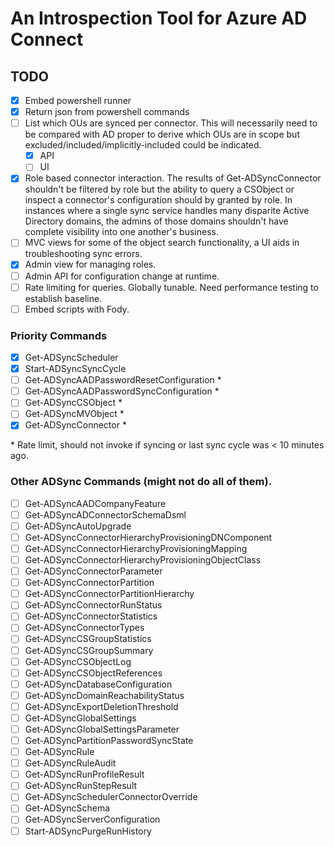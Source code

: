 # An Introspection Tool for Azure AD Connect
## TODO
- [x] Embed powershell runner
- [x] Return json from powershell commands
- [ ] List which OUs are synced per connector. This will necessarily need to be compared with AD proper to derive which OUs are in scope but excluded/included/implicitly-included could be indicated.
	+ [x] API
    + [ ] UI
- [x] Role based connector interaction. The results of Get-ADSyncConnector shouldn't be filtered by role but the ability to query a CSObject or inspect a connector's configuration should by granted by role. In instances where a single sync service handles many disparite Active Directory domains, the admins of those domains shouldn't have complete visibility into one another's business.
- [ ] MVC views for some of the object search functionality, a UI aids in troubleshooting sync errors.
- [x] Admin view for managing roles.
- [ ] Admin API for configuration change at runtime.
- [ ] Rate limiting for queries. Globally tunable. Need performance testing to establish baseline.
- [ ] Embed scripts with Fody.

### Priority Commands
- [x] Get-ADSyncScheduler
- [x] Start-ADSyncSyncCycle 
- [ ] Get-ADSyncAADPasswordResetConfiguration *
- [ ] Get-ADSyncAADPasswordSyncConfiguration *
- [ ] Get-ADSyncCSObject *
- [ ] Get-ADSyncMVObject *
- [x] Get-ADSyncConnector *

\* Rate limit, should not invoke if syncing or last sync cycle was < 10 minutes ago.

### Other ADSync Commands (might not do all of them).
- [ ] Get-ADSyncAADCompanyFeature
- [ ] Get-ADSyncADConnectorSchemaDsml
- [ ] Get-ADSyncAutoUpgrade
- [ ] Get-ADSyncConnectorHierarchyProvisioningDNComponent
- [ ] Get-ADSyncConnectorHierarchyProvisioningMapping
- [ ] Get-ADSyncConnectorHierarchyProvisioningObjectClass
- [ ] Get-ADSyncConnectorParameter
- [ ] Get-ADSyncConnectorPartition
- [ ] Get-ADSyncConnectorPartitionHierarchy
- [ ] Get-ADSyncConnectorRunStatus
- [ ] Get-ADSyncConnectorStatistics
- [ ] Get-ADSyncConnectorTypes
- [ ] Get-ADSyncCSGroupStatistics
- [ ] Get-ADSyncCSGroupSummary
- [ ] Get-ADSyncCSObjectLog
- [ ] Get-ADSyncCSObjectReferences
- [ ] Get-ADSyncDatabaseConfiguration
- [ ] Get-ADSyncDomainReachabilityStatus
- [ ] Get-ADSyncExportDeletionThreshold
- [ ] Get-ADSyncGlobalSettings
- [ ] Get-ADSyncGlobalSettingsParameter
- [ ] Get-ADSyncPartitionPasswordSyncState
- [ ] Get-ADSyncRule
- [ ] Get-ADSyncRuleAudit
- [ ] Get-ADSyncRunProfileResult
- [ ] Get-ADSyncRunStepResult
- [ ] Get-ADSyncSchedulerConnectorOverride
- [ ] Get-ADSyncSchema
- [ ] Get-ADSyncServerConfiguration
- [ ] Start-ADSyncPurgeRunHistory
